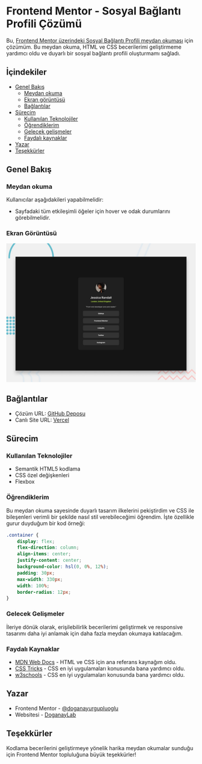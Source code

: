 # Frontend Mentor - Sosyal Bağlantı Profili Çözümü

Bu, [Frontend Mentor üzerindeki Sosyal Bağlantı Profili meydan okuması](https://www.frontendmentor.io/challenges/social-links-profile-UG32l9m6dQ) için çözümüm. Bu meydan okuma, HTML ve CSS becerilerimi geliştirmeme yardımcı oldu ve duyarlı bir sosyal bağlantı profili oluşturmamı sağladı.

## İçindekiler

- [Genel Bakış](#genel-bakış)
  - [Meydan okuma](#meydan-okuma)
  - [Ekran görüntüsü](#ekran-görüntüsü)
  - [Bağlantılar](#bağlantılar)
- [Sürecim](#sürecim)
  - [Kullanılan Teknolojiler](#kullanılan-teknolojiler)
  - [Öğrendiklerim](#öğrendiklerim)
  - [Gelecek gelişmeler](#gelecek-gelişmeler)
  - [Faydalı kaynaklar](#faydalı-kaynaklar)
- [Yazar](#yazar)
- [Teşekkürler](#teşekkürler)

## Genel Bakış

### Meydan okuma

Kullanıcılar aşağıdakileri yapabilmelidir:

- Sayfadaki tüm etkileşimli öğeler için hover ve odak durumlarını görebilmelidir.

### Ekran Görüntüsü

![Proje Ekran Görüntüsü](./preview.jpg)

## Bağlantılar

- Çözüm URL: [GitHub Deposu](https://github.com/doganayurgupluoglu/fmsocialkartvizit)
- Canlı Site URL: [Vercel](https://fmsocialkartvizit.vercel.app/)

## Sürecim

### Kullanılan Teknolojiler

- Semantik HTML5 kodlama
- CSS özel değişkenleri
- Flexbox

### Öğrendiklerim

Bu meydan okuma sayesinde duyarlı tasarım ilkelerini pekiştirdim ve CSS ile bileşenleri verimli bir şekilde nasıl stil verebileceğimi öğrendim. İşte özellikle gurur duyduğum bir kod örneği:

```css
.container {
    display: flex;
    flex-direction: column;
    align-items: center;
    justify-content: center;
    background-color: hsl(0, 0%, 12%);
    padding: 30px;
    max-width: 330px;
    width: 100%;
    border-radius: 12px;
}
```

### Gelecek Gelişmeler

İleriye dönük olarak, erişilebilirlik becerilerimi geliştirmek ve responsive tasarımı daha iyi anlamak için daha fazla meydan okumaya katılacağım.

### Faydalı Kaynaklar

- [MDN Web Docs](https://developer.mozilla.org/) - HTML ve CSS için ana referans kaynağım oldu.
- [CSS Tricks](https://css-tricks.com/) - CSS en iyi uygulamaları konusunda bana yardımcı oldu.
- [w3schools](https://www.w3schools.com/) - CSS en iyi uygulamaları konusunda bana yardımcı oldu.


## Yazar

- Frontend Mentor - [@doganayurgupluoglu](https://www.frontendmentor.io/profile/doganayurgupluoglu)
- Websitesi - [DoganayLab](https://doganayLab.com)

## Teşekkürler

Kodlama becerilerini geliştirmeye yönelik harika meydan okumalar sunduğu için Frontend Mentor topluluğuna büyük teşekkürler!

